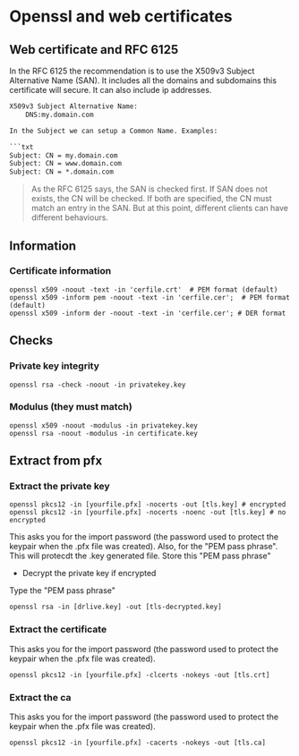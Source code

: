 # Openssl and web certificates

## Web certificate and RFC 6125

In the RFC 6125 the recommendation is to use the X509v3 Subject Alternative Name (SAN). It includes all the domains and subdomains this certificate will secure. It can also include ip addresses.

```txt
X509v3 Subject Alternative Name: 
    DNS:my.domain.com

In the Subject we can setup a Common Name. Examples:

```txt
Subject: CN = my.domain.com
Subject: CN = www.domain.com
Subject: CN = *.domain.com
```

> As the RFC 6125 says, the SAN is checked first. If SAN does not exists, the CN will be checked. If both are specified, the CN must match an entry in the SAN. But at this point, different clients can have different behaviours.

## Information

### Certificate information

```shell
openssl x509 -noout -text -in 'cerfile.crt'  # PEM format (default)
openssl x509 -inform pem -noout -text -in 'cerfile.cer';  # PEM format (default)
openssl x509 -inform der -noout -text -in 'cerfile.cer'; # DER format
```

## Checks

### Private key integrity

```shell
openssl rsa -check -noout -in privatekey.key
```

### Modulus (they must match)

```shell
openssl x509 -noout -modulus -in privatekey.key
openssl rsa -noout -modulus -in certificate.key
```

## Extract from pfx

### Extract the private key

```shell
openssl pkcs12 -in [yourfile.pfx] -nocerts -out [tls.key] # encrypted
openssl pkcs12 -in [yourfile.pfx] -nocerts -noenc -out [tls.key] # no encrypted
```

This asks you for the import password (the password used to protect the keypair when the .pfx file was created).
Also, for the "PEM pass phrase". This will protecdt the .key generated file. Store this "PEM pass phrase"

- Decrypt the private key if encrypted

Type the "PEM pass phrase"

```shell
openssl rsa -in [drlive.key] -out [tls-decrypted.key]
```

### Extract the certificate

This asks you for the import password (the password used to protect the keypair when the .pfx file was created).

```shell
openssl pkcs12 -in [yourfile.pfx] -clcerts -nokeys -out [tls.crt]
```

### Extract the ca

This asks you for the import password (the password used to protect the keypair when the .pfx file was created).

```shell
openssl pkcs12 -in [yourfile.pfx] -cacerts -nokeys -out [tls.ca]
```
